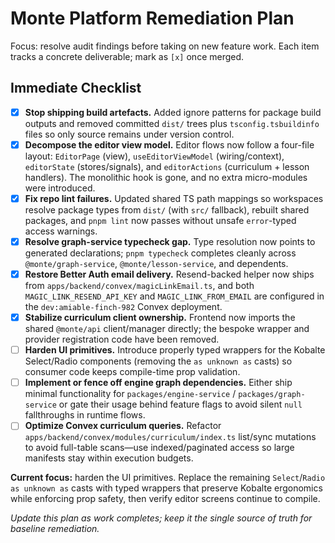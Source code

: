 # Monte Platform Remediation Plan

Focus: resolve audit findings before taking on new feature work. Each item tracks a concrete deliverable; mark as `[x]` once merged.

## Immediate Checklist
- [x] **Stop shipping build artefacts.** Added ignore patterns for package build outputs and removed committed `dist/` trees plus `tsconfig.tsbuildinfo` files so only source remains under version control.
- [x] **Decompose the editor view model.** Editor flows now follow a four-file layout: `EditorPage` (view), `useEditorViewModel` (wiring/context), `editorState` (stores/signals), and `editorActions` (curriculum + lesson handlers). The monolithic hook is gone, and no extra micro-modules were introduced.
- [x] **Fix repo lint failures.** Updated shared TS path mappings so workspaces resolve package types from `dist/` (with `src/` fallback), rebuilt shared packages, and `pnpm lint` now passes without unsafe `error`-typed access warnings.
- [x] **Resolve graph-service typecheck gap.** Type resolution now points to generated declarations; `pnpm typecheck` completes cleanly across `@monte/graph-service`, `@monte/lesson-service`, and dependents.
- [x] **Restore Better Auth email delivery.** Resend-backed helper now ships from `apps/backend/convex/magicLinkEmail.ts`, and both `MAGIC_LINK_RESEND_API_KEY` and `MAGIC_LINK_FROM_EMAIL` are configured in the `dev:amiable-finch-982` Convex deployment.
- [x] **Stabilize curriculum client ownership.** Frontend now imports the shared `@monte/api` client/manager directly; the bespoke wrapper and provider registration code have been removed.
- [ ] **Harden UI primitives.** Introduce properly typed wrappers for the Kobalte Select/Radio components (removing the `as unknown as` casts) so consumer code keeps compile-time prop validation.
- [ ] **Implement or fence off engine graph dependencies.** Either ship minimal functionality for `packages/engine-service` / `packages/graph-service` or gate their usage behind feature flags to avoid silent `null` fallthroughs in runtime flows.
- [ ] **Optimize Convex curriculum queries.** Refactor `apps/backend/convex/modules/curriculum/index.ts` list/sync mutations to avoid full-table scans—use indexed/paginated access so large manifests stay within execution budgets.

**Current focus:** harden the UI primitives. Replace the remaining `Select`/`Radio` `as unknown as` casts with typed wrappers that preserve Kobalte ergonomics while enforcing prop safety, then verify editor screens continue to compile.

_Update this plan as work completes; keep it the single source of truth for baseline remediation._
